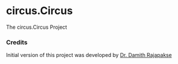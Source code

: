 # circus.Circus
The circus.Circus Project

### Credits

Initial version of this project was developed by [Dr. Damith Rajapakse](https://github.com/damithc)